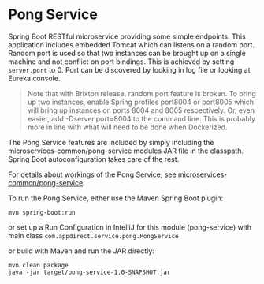 # Pong Service

Spring Boot RESTful microservice providing some simple endpoints. This application includes embedded Tomcat which can listens on a random port. Random port is used so that two instances can be brought up on a single machine and not conflict on port bindings.  This is achieved by setting `server.port` to 0.  Port can be discovered by looking in log file or looking at Eureka console.
 
> Note that with Brixton release, random port feature is broken.  To bring up two instances, enable Spring profiles port8004 or port8005 which will bring up instances on ports 8004 and 8005 respectively.  Or, even easier, add -Dserver.port=8004 to the command line.  This is probably more in line with what will need to be done when Dockerized.

The Pong Service features are included by simply including the microservices-common/pong-service modules JAR file in the classpath. Spring Boot autoconfiguration takes care of the rest.

For details about workings of the Pong Service, see [microservices-common/pong-service](../../microservices-common/pong-service).

To run the Pong Service, either use the Maven Spring Boot plugin:

```
mvn spring-boot:run
```

or set up a Run Configuration in IntelliJ for this module (pong-service) with main class `com.appdirect.service.pong.PongService`

or build with Maven and run the JAR directly:

```
mvn clean package
java -jar target/pong-service-1.0-SNAPSHOT.jar
```

